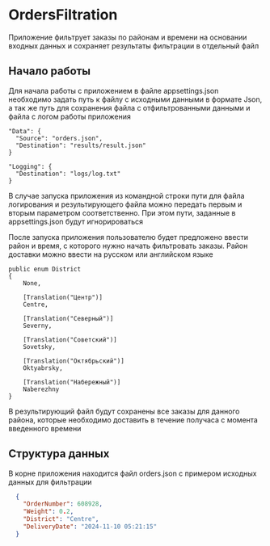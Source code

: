 # OrdersFiltration

Приложение фильтрует заказы по районам и времени на основании входных данных и сохраняет результаты фильтрации в отдельный файл

## Начало работы
Для начала работы с приложением в файле appsettings.json необходимо задать путь к файлу с исходными данными в формате Json, а так же путь для сохранения файла с отфильтрованными данными и файла с логом работы приложения

```
"Data": {
  "Source": "orders.json",
  "Destination": "results/result.json"
}

"Logging": {
  "Destination": "logs/log.txt"
}
```

В случае запуска приложения из командной строки пути для файла логирования и результирующего файла можно передать первым и вторым параметром соответственно. При этом пути, заданные в appsettings.json будут игнорироваться

После запуска приложения пользователю будет предложено ввести район и время, с которого нужно начать фильтровать заказы. Район доставки можно ввести на русском или английском языке

```
public enum District
{
    None,

    [Translation("Центр")]
    Centre,

    [Translation("Северный")]
    Severny,

    [Translation("Советский")]
    Sovetsky,

    [Translation("Октябрьский")]
    Oktyabrsky,

    [Translation("Набережный")]
    Naberezhny
}
```

В результирующий файл будут сохранены все заказы для данного района, которые необходимо доставить в течение получаса с момента введенного времени

## Структура данных

В корне приложения находится файл orders.json с примером исходных данных для фильтрации

```json
  {
    "OrderNumber": 608928,
    "Weight": 0.2,
    "District": "Centre",
    "DeliveryDate": "2024-11-10 05:21:15"
  }
```
